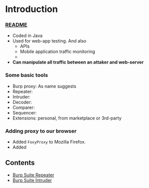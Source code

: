 # Introduction

### [README](../README.md)

- Coded in Java
- Used for web-app testing. And also
  - APIs
  - Mobile application traffic monitoring
  - 
- **Can manipulate all traffic between an attaker and web-server**

### Some basic tools

- Burp proxy: As name suggests
- Repeater: 
- Intruder: 
- Decoder:
- Comparer:
- Sequencer:
- Extensions: personal, from marketplace or 3rd-party

### Adding proxy to our browser

- Added `FoxyProxy` to Mozilla Firefox.
- Added 

## Contents

- [Burp Suite Repeater](./repeater.md)
- [Burp Suite Intruder](./intruder.md)